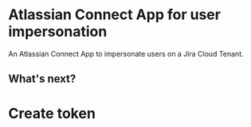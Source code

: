 # Atlassian Connect App for user impersonation

An Atlassian Connect App to impersonate users on a Jira Cloud Tenant.

## What's next?

# Create token
